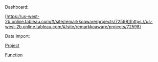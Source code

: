 Dashboard:

[https://us-west-2b.online.tableau.com/#/site/remarkkoaware/projects/72598](https://us-west-2b.online.tableau.com/#/site/remarkkoaware/projects/72598)

Data import:

[Project](https://console.cloud.google.com/home/dashboard?folder=&organizationId=&project=koaware-controlling)

[Function](https://console.cloud.google.com/functions/details/us-central1/fetch_invoices?project=koaware-controlling&tab=general)



